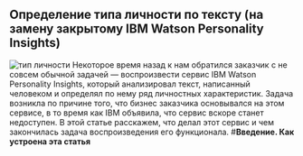 ## Определение типа личности по тексту (на замену закрытому IBM Watson Personality Insights)

![тип личности](https://habrastorage.org/r/w1560/webt/yq/tb/lw/yqtblwkkysmpfxliidk7kjoxxii.png)
Некоторое время назад к нам обратился заказчик с не совсем обычной задачей — воспроизвести сервис IBM Watson Personality Insights, который анализировал текст, написанный человеком и определял по нему ряд личностных характеристик. Задача возникла по причине того, что бизнес заказчика основывался на этом сервисе, в то время как IBM объявила, что сервис вскоре станет недоступен. В этой статье расскажем, что делал этот сервис и чем закончилась задача воспроизведения его функционала.
#**Введение. Как устроена эта статья**
